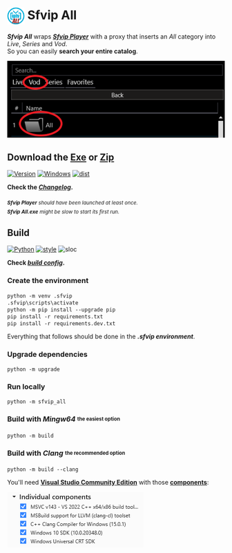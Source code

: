 # <img src="ressources/Sfvip%20All.png" width="40" align="center"> Sfvip All
***Sfvip All*** wraps ***[Sfvip Player](https://serbianforum-org.translate.goog/threads/sf-vip-plejer.878393/?_x_tr_sl=sr&_x_tr_tl=en)*** with a proxy that inserts an _All_ category into _Live_, _Series_ and _Vod_.  
So you can easily **search your entire catalog**.

<img src="ressources/all.png">

## Download the [**Exe**](https://github.com/sebdelsol/sfvip-all/raw/master/build/1.1.7/Sfvip%20All.exe) or [**Zip**](https://github.com/sebdelsol/sfvip-all/raw/master/build/1.1.7/Sfvip%20All.zip)
[![Version](https://img.shields.io/badge/Version-1.1.7-informational)](https://github.com/sebdelsol/sfvip-all/raw/master/build/1.1.7/Sfvip%20All.exe)
[![Windows](https://img.shields.io/badge/Windows-x64-white)](https://www.microsoft.com/windows/)
[![dist](https://img.shields.io/badge/Dist-Nuitka-fbdf79)](https://nuitka.net/)

**Check the [_Changelog_](build/changelog.md).**  

<sub>_**Sfvip Player** should have been launched at least once._</sub>  
<sub>_**Sfvip All.exe** might be slow to start its first run._</sub>
## Build
[![Python](https://img.shields.io/badge/Python-3.11-fbdf79)](https://www.python.org/downloads/release/python-3113/)
[![style](https://img.shields.io/badge/Style-Black-000000)](https://github.com/psf/black)
![sloc](https://img.shields.io/badge/Loc-1583-informational)

**Check [_build config_](build_config.py).**
### Create the environment
```console
python -m venv .sfvip
.sfvip\scripts\activate
python -m pip install --upgrade pip
pip install -r requirements.txt
pip install -r requirements.dev.txt
```
Everything that follows should be done in the ***.sfvip environment***.
### Upgrade dependencies
```console
python -m upgrade
```
### Run locally
```console
python -m sfvip_all
```
### Build with ***Mingw64*** <sub><sup>the easiest option</sup></sub>
```console
python -m build
```
### Build with ***Clang*** <sub><sup>the recommended option</sup></sub>
```console
python -m build --clang
```
You'll need [**Visual Studio Community Edition**](https://www.visualstudio.com/en-us/downloads/download-visual-studio-vs.aspx) with those [**components**](ressources/.vsconfig):

<img src="ressources/VS.png">